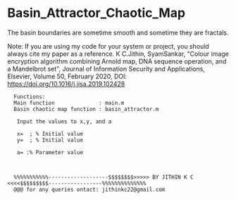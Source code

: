 # Basin_Attractor_Chaotic_Map

The basin boundaries are sometime smooth and sometime they are fractals.

Note: If you are using my code for your system or project, you should always cite my paper as a reference. K C.Jithin, SyamSankar, "Colour image encryption algorithm combining Arnold map, DNA sequence operation, and a Mandelbrot set", Journal of Information Security and Applications, Elsevier, Volume 50, February 2020, DOI: https://doi.org/10.1016/j.jisa.2019.102428

      Functions:
      Main function              : main.m
      Basin chaotic map function : basin_attractor.m
       
       Input the values to x,y, and a
       
       x=  ; % Initial value
       y=  ; % Initial value
       
       a= :% Parameter value



      %%%%%%%%%%%-------------------$$$$$$$$>>>>> BY JITHIN K C <<<<$$$$$$$$$-----------------%%%%%%%%%%%%%%
      @@@ for any queries ontact: jithinkc22@gmail.com
